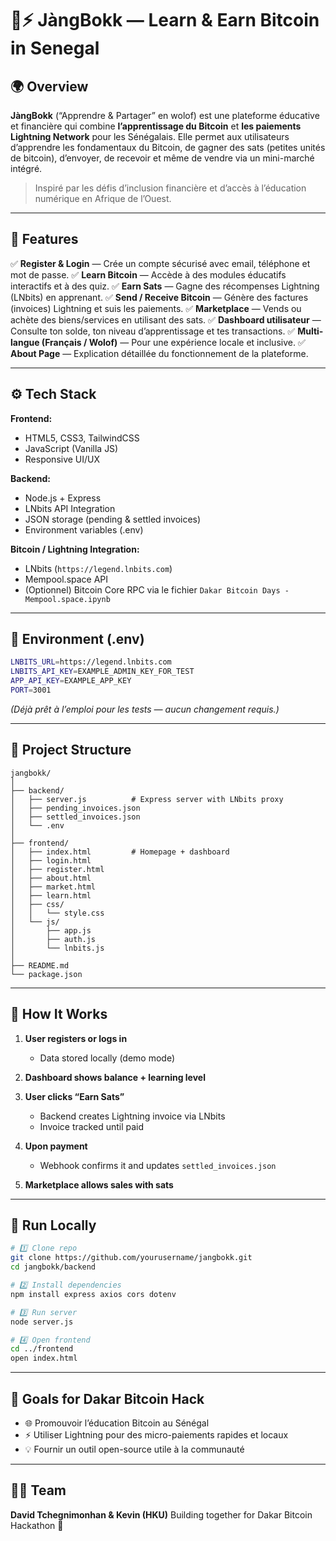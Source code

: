 

# 🧠⚡ JàngBokk — Learn & Earn Bitcoin in Senegal

## 🌍 Overview

**JàngBokk** (“Apprendre & Partager” en wolof) est une plateforme éducative et financière qui combine **l’apprentissage du Bitcoin** et **les paiements Lightning Network** pour les Sénégalais.
Elle permet aux utilisateurs d’apprendre les fondamentaux du Bitcoin, de gagner des sats (petites unités de bitcoin), d’envoyer, de recevoir et même de vendre via un mini-marché intégré.

> Inspiré par les défis d’inclusion financière et d’accès à l’éducation numérique en Afrique de l’Ouest.

---

## 🚀 Features

✅ **Register & Login** — Crée un compte sécurisé avec email, téléphone et mot de passe.
✅ **Learn Bitcoin** — Accède à des modules éducatifs interactifs et à des quiz.
✅ **Earn Sats** — Gagne des récompenses Lightning (LNbits) en apprenant.
✅ **Send / Receive Bitcoin** — Génère des factures (invoices) Lightning et suis les paiements.
✅ **Marketplace** — Vends ou achète des biens/services en utilisant des sats.
✅ **Dashboard utilisateur** — Consulte ton solde, ton niveau d’apprentissage et tes transactions.
✅ **Multi-langue (Français / Wolof)** — Pour une expérience locale et inclusive.
✅ **About Page** — Explication détaillée du fonctionnement de la plateforme.

---

## ⚙️ Tech Stack

**Frontend:**

* HTML5, CSS3, TailwindCSS
* JavaScript (Vanilla JS)
* Responsive UI/UX

**Backend:**

* Node.js + Express
* LNbits API Integration
* JSON storage (pending & settled invoices)
* Environment variables (.env)

**Bitcoin / Lightning Integration:**

* LNbits (`https://legend.lnbits.com`)
* Mempool.space API
* (Optionnel) Bitcoin Core RPC via le fichier `Dakar Bitcoin Days - Mempool.space.ipynb`

---

## 🔑 Environment (.env)

```bash
LNBITS_URL=https://legend.lnbits.com
LNBITS_API_KEY=EXAMPLE_ADMIN_KEY_FOR_TEST
APP_API_KEY=EXAMPLE_APP_KEY
PORT=3001
```

*(Déjà prêt à l’emploi pour les tests — aucun changement requis.)*

---

## 🧩 Project Structure

```
jangbokk/
│
├── backend/
│   ├── server.js          # Express server with LNbits proxy
│   ├── pending_invoices.json
│   ├── settled_invoices.json
│   └── .env
│
├── frontend/
│   ├── index.html         # Homepage + dashboard
│   ├── login.html
│   ├── register.html
│   ├── about.html
│   ├── market.html
│   ├── learn.html
│   ├── css/
│   │   └── style.css
│   └── js/
│       ├── app.js
│       ├── auth.js
│       └── lnbits.js
│
├── README.md
└── package.json
```

---

## 🧠 How It Works

1. **User registers or logs in**

   * Data stored locally (demo mode)
2. **Dashboard shows balance + learning level**
3. **User clicks “Earn Sats”**

   * Backend creates Lightning invoice via LNbits
   * Invoice tracked until paid
4. **Upon payment**

   * Webhook confirms it and updates `settled_invoices.json`
5. **Marketplace allows sales with sats**

---

## 🧪 Run Locally

```bash
# 1️⃣ Clone repo
git clone https://github.com/yourusername/jangbokk.git
cd jangbokk/backend

# 2️⃣ Install dependencies
npm install express axios cors dotenv

# 3️⃣ Run server
node server.js

# 4️⃣ Open frontend
cd ../frontend
open index.html
```

---

## 🎯 Goals for Dakar Bitcoin Hack

* 🌐 Promouvoir l’éducation Bitcoin au Sénégal
* ⚡ Utiliser Lightning pour des micro-paiements rapides et locaux
* 💡 Fournir un outil open-source utile à la communauté

---

## 🧑‍💻 Team

**David Tchegnimonhan & Kevin (HKU)**
Building together for Dakar Bitcoin Hackathon 🧡

